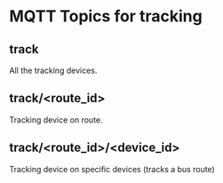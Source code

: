 # MQTT Topics for tracking

## track
All the tracking devices.

## track/<route_id>
Tracking device on route.

## track/<route_id>/<device_id>
Tracking device on specific devices (tracks a bus route)